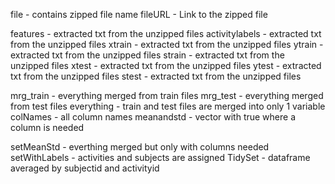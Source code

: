 file - contains zipped file name
fileURL - Link to the zipped file

features - extracted txt from the unzipped files
activitylabels - extracted txt from the unzipped files
xtrain - extracted txt from the unzipped files
ytrain - extracted txt from the unzipped files
strain - extracted txt from the unzipped files
xtest  - extracted txt from the unzipped files
ytest - extracted txt from the unzipped files
stest - extracted txt from the unzipped files


mrg_train - everything merged from train files
mrg_test - everything merged from test files
everything - train and test files are merged into only 1 variable
colNames - all column names
meanandstd - vector with true where a column is needed

setMeanStd - everthing merged but only with columns needed
setWithLabels - activities and subjects are assigned
TidySet - dataframe averaged by subjectid and activityid
